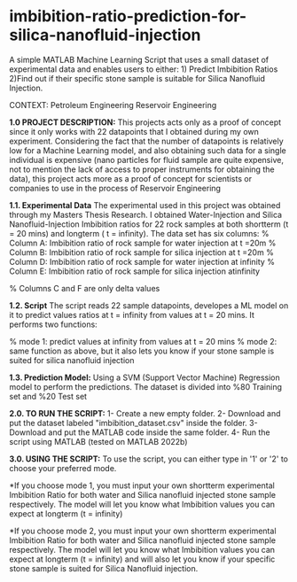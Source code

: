 # imbibition-ratio-prediction-for-silica-nanofluid-injection
A simple MATLAB Machine Learning Script that uses a small dataset of experimental data and enables users to either: 1) Predict Imbibition Ratios 2)Find out if their specific stone sample is suitable for Silica Nanofluid Injection.

CONTEXT:
Petroleum Engineering
Reservoir Engineering

**1.0 PROJECT DESCRIPTION:**
This projects acts only as a proof of concept since it only works with 22 datapoints that I obtained during my own experiment. Considering the fact that the number of datapoints is relatively low for a Machine Learning model, and also obtaining such data for a single individual is expensive (nano particles for fluid sample are quite expensive, not to mention the lack of access to proper instruments for obtaining the data), this project acts more as a proof of concept for scientists or companies to use in the process of Reservoir Engineering

**1.1. Experimental Data**
The experimental used in this project was obtained through my Masters Thesis Research. I obtained Water-Injection and Silica Nanofluid-Injection Imbibition ratios for 22 rock samples at both shortterm (t = 20 mins) and longterm ( t = infinity). The data set has six columns:
% Column A: Imbibition ratio of rock sample for water injection at t =20m
% Column B: Imbibition ratio of rock sample for silica injection at t =20m
% Column D: Imbibition ratio of rock sample for water injection at infinity
% Column E: Imbibition ratio of rock sample for silica injection atinfinity

% Columns C and F are only delta values

**1.2. Script**
The script reads 22 sample datapoints, developes a ML model on it to predict values ratios
at t = infinity from values at t = 20 mins. It performs two functions:

% mode 1: predict values at infinity from values at t = 20 mins
% mode 2: same function as above, but it also lets you know if your stone sample is suited for silica nanofluid injection

**1.3. Prediction Model:**
Using a SVM (Support Vector Machine) Regression model to perform the predictions. The dataset is divided into %80 Training set and %20 Test set

**2.0. TO RUN THE SCRIPT:**
1- Create a new empty folder.
2- Download and put the dataset labeled "imbibition_dataset.csv" inside the folder.
3- Download and put the MATLAB code inside the same folder.
4- Run the script using MATLAB (tested on MATLAB 2022b)

**3.0. USING THE SCRIPT:**
To use the script, you can either type in '1' or '2' to choose your preferred mode.

*If you choose mode 1, you must input your own shortterm experimental Imbibition Ratio for both water and Silica nanofluid injected stone sample respectively. The model will let you know what Imbibition values you can expect at longterm (t = infinity)

*If you choose mode 2, you must input your own shortterm experimental Imbibition Ratio for both water and Silica nanofluid injected stone sample respectively. The model will let you know what Imbibition values you can expect at longterm (t = infinity) and will also let you know if your specific stone sample is suited for Silica Nanofluid injection.
